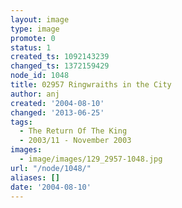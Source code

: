 ```yaml
---
layout: image
type: image
promote: 0
status: 1
created_ts: 1092143239
changed_ts: 1372159429
node_id: 1048
title: 02957 Ringwraiths in the City
author: anj
created: '2004-08-10'
changed: '2013-06-25'
tags:
  - The Return Of The King
  - 2003/11 - November 2003
images:
  - image/images/129_2957-1048.jpg
url: "/node/1048/"
aliases: []
date: '2004-08-10'
---
```


